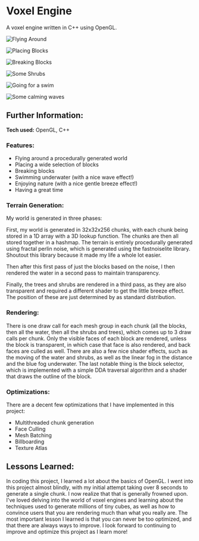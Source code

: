 # Voxel Engine
A voxel engine written in C++ using OpenGL.

![Flying Around](assets/Flying.gif)

![Placing Blocks](assets/PlacingBlocks.gif)

![Breaking Blocks](assets/BreakingBlocks.gif)

![Some Shrubs](assets/Shrubs.gif)

![Going for a swim](assets/Swimming.gif)

![Some calming waves](assets/CalmingWaves.gif)

## Further Information:

**Tech used:** OpenGL, C++

### Features:

- Flying around a procedurally generated world
- Placing a wide selection of blocks
- Breaking blocks
- Swimming underwater (with a nice wave effect!)
- Enjoying nature (with a nice gentle breeze effect!)
- Having a great time

### Terrain Generation:

My world is generated in three phases: 

First, my world is generated in 32x32x256 chunks, with each chunk being stored in a 1D array with a 3D lookup function. The chunks are then all stored together in a hashmap.
The terrain is entirely procedurally generated using fractal perlin noise, which is generated using the fastnoiselite library. Shoutout this library because it made my life a whole lot easier. 

Then after this first pass of just the blocks based on the noise, I then rendered the water in a second pass to maintain transparency. 

Finally, the trees and shrubs are rendered in a third pass, as they are also transparent and required a different shader to get the little breeze effect.
The position of these are just determined by as standard distribution.

### Rendering:

There is one draw call for each mesh group in each chunk (all the blocks, then all the water, then all the shrubs and trees), which comes up to 3 draw calls per chunk. 
Only the visible faces of each block are rendered, unless the block is transparent, in which case that face is also rendered, and back faces are culled as well. 
There are also a few nice shader effects, such as the moving of the water and shrubs, as well as the linear fog in the distance and the blue fog underwater.
The last notable thing is the block selector, which is implemented with a simple DDA traversal algorithm and a shader that draws the outline of the block. 

### Optimizations:

There are a decent few optimizations that I have implemented in this project:
- Multithreaded chunk generation
- Face Culling
- Mesh Batching
- Billboarding
- Texture Atlas

## Lessons Learned:

In coding this project, I learned a lot about the basics of OpenGL. I went into this project almost blindly, with my initial attempt taking over 8 seconds to generate a single chunk. I now realize that that is generally frowned upon.
I've loved delving into the world of voxel engines and learning about the techniques used to generate millions of tiny cubes, as well as how to convince users that you are rendering much than what you really are.
The most important lesson I learned is that you can never be too optimized, and that there are always ways to improve. I look forward to continuing to improve and optimize this project as I learn more!

